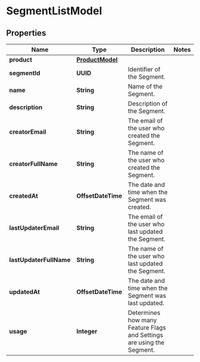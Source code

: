 

# SegmentListModel


## Properties

| Name | Type | Description | Notes |
|------------ | ------------- | ------------- | -------------|
|**product** | [**ProductModel**](ProductModel.md) |  |  |
|**segmentId** | **UUID** | Identifier of the Segment. |  |
|**name** | **String** | Name of the Segment. |  |
|**description** | **String** | Description of the Segment. |  |
|**creatorEmail** | **String** | The email of the user who created the Segment. |  |
|**creatorFullName** | **String** | The name of the user who created the Segment. |  |
|**createdAt** | **OffsetDateTime** | The date and time when the Segment was created. |  |
|**lastUpdaterEmail** | **String** | The email of the user who last updated the Segment. |  |
|**lastUpdaterFullName** | **String** | The name of the user who last updated the Segment. |  |
|**updatedAt** | **OffsetDateTime** | The date and time when the Segment was last updated. |  |
|**usage** | **Integer** | Determines how many Feature Flags and Settings are using the Segment. |  |



